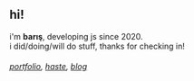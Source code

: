 ## hi!

i'm **barış**, developing js since 2020.<br>
i did/doing/will do stuff, thanks for checking in!

<h6>
  <i>  
    <a href="https://portfolio.baris.pw">portfolio</a>, <a href="https://haste.baris.pw">haste</a>, <a href="https://portfolio.baris.pw/blog">blog</a>
  </i>
</h6>
